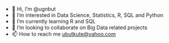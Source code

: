 - 👋 Hi, I’m @ugnbut
- 👀 I’m interested in Data Science, Statistics, R, SQL and Python
- 🌱 I’m currently learning R and SQL 
- 💞️ I’m looking to collaborate on Big Data related projects
- 📫 How to reach me ubutkute@yahoo.com

<!---
ugnbut/ugnbut is a ✨ special ✨ repository because its `README.md` (this file) appears on your GitHub profile.
You can click the Preview link to take a look at your changes.
--->
